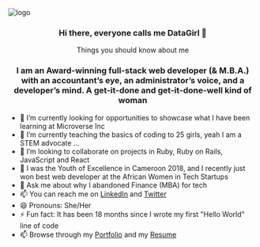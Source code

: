 
<img src="https://pbs.twimg.com/profile_banners/489779486/1607507789/1500x500" alt="logo" />

<h3 align="center"> Hi there, everyone calls me DataGirl 👋 </h3>

<p align="center">Things you should know about me </p>

<h3 align="center"> I am an Award-winning full-stack web developer (& M.B.A.) with an accountant’s eye, an administrator’s voice, and a developer’s mind. A get-it-done and get-it-done-well kind of woman</h3>

- 🔭 I’m currently looking for opportunities to showcase what I have been learning at Microverse Inc
- 🌱 I’m currently teaching the basics of coding to 25 girls, yeah I am a STEM advocate ...
- 👯 I’m looking to collaborate on projects in Ruby, Ruby on Rails, JavaScript and React
- 🤔 I was the Youth of Excellence in Cameroon 2018, and I recently just won best web developer at the African Women in Tech Startups
- 💬 Ask me about why I abandoned Finance (MBA) for tech
- 📫 You can reach me on [LinkedIn](https://www.linkedin.com/in/selmandi/) and [Twitter](https://twitter.com/SelmaNdi)
- 😄 Pronouns: She/Her
- ⚡ Fun fact: It has been 18 months since I wrote my first "Hello World" line of code
- 📫 Browse through my [Portfolio](https://selmandi.com/) and my [Resume](https://docs.google.com/document/d/1T-oj7EtC7HGLT8s2nXODzL9TPZ2CxEhrtr85xL-uoDU/edit)
